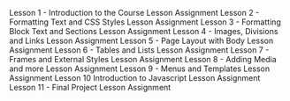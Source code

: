 Lesson 1 - Introduction to the Course
Lesson Assignment
Lesson 2 - Formatting Text and CSS Styles
Lesson Assignment
Lesson 3 - Formatting Block Text and Sections
Lesson Assignment
Lesson 4 - Images, Divisions and Links
Lesson Assignment
Lesson 5 - Page Layout with Body
Lesson Assignment
Lesson 6 - Tables and Lists
Lesson Assignment
Lesson 7 - Frames and External Styles
Lesson Assignment
Lesson 8 - Adding Media and more
Lesson Assignment
Lesson 9 - Menus and Templates
Lesson Assignment
Lesson 10 Introduction to Javascript
Lesson Assignment
Lesson 11 - Final Project
Lesson Assignment
